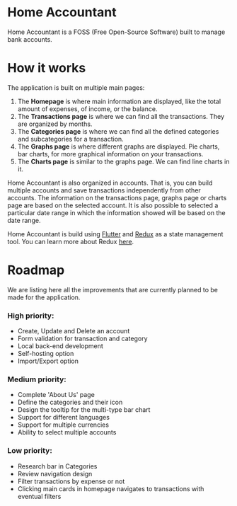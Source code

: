 # Home Accountant

Home Accountant is a FOSS (Free Open-Source Software) built to manage bank accounts.

# How it works

The application is built on multiple main pages:
1. The **Homepage** is where main information are displayed, like the total amount of expenses, of income, or the balance.
2. The **Transactions page** is where we can find all the transactions. They are organized by months.
3. The **Categories page** is where we can find all the defined categories and subcategories for a transaction.
4. The **Graphs page** is where different graphs are displayed. Pie charts, bar charts, for more graphical information on your transactions.
5. The **Charts page** is similar to the graphs page. We can find line charts in it.

Home Accountant is also organized in accounts. That is, you can build multiple accounts and save transactions independently from other accounts. The information on the transactions page, graphs page or charts page are based on the selected account. It is also possible to selected a particular date range in which the information showed will be based on the date range.

Home Accountant is build using [Flutter](https://flutter.dev/) and [Redux](https://pub.dev/packages/redux) as a state management tool. You can learn more about Redux [here](https://redux.js.org/).

# Roadmap

We are listing here all the improvements that are currently planned to be made for the application.

### High priority:
* Create, Update and Delete an account
* Form validation for transaction and category
* Local back-end development
* Self-hosting option
* Import/Export option

### Medium priority:
* Complete 'About Us' page
* Define the categories and their icon
* Design the tooltip for the multi-type bar chart
* Support for different languages
* Support for multiple currencies
* Ability to select multiple accounts

### Low priority:
* Research bar in Categories
* Review navigation design
* Filter transactions by expense or not
* Clicking main cards in homepage navigates to transactions with eventual filters
